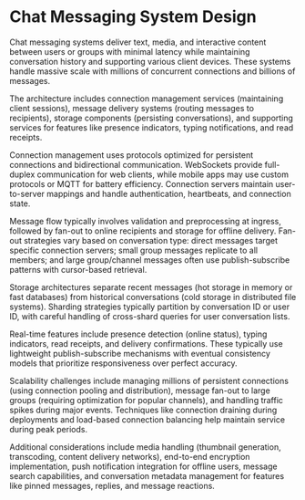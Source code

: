 # Chat Messaging System Design

Chat messaging systems deliver text, media, and interactive content between users or groups with minimal latency while maintaining conversation history and supporting various client devices. These systems handle massive scale with millions of concurrent connections and billions of messages.

The architecture includes connection management services (maintaining client sessions), message delivery systems (routing messages to recipients), storage components (persisting conversations), and supporting services for features like presence indicators, typing notifications, and read receipts.

Connection management uses protocols optimized for persistent connections and bidirectional communication. WebSockets provide full-duplex communication for web clients, while mobile apps may use custom protocols or MQTT for battery efficiency. Connection servers maintain user-to-server mappings and handle authentication, heartbeats, and connection state.

Message flow typically involves validation and preprocessing at ingress, followed by fan-out to online recipients and storage for offline delivery. Fan-out strategies vary based on conversation type: direct messages target specific connection servers; small group messages replicate to all members; and large group/channel messages often use publish-subscribe patterns with cursor-based retrieval.

Storage architectures separate recent messages (hot storage in memory or fast databases) from historical conversations (cold storage in distributed file systems). Sharding strategies typically partition by conversation ID or user ID, with careful handling of cross-shard queries for user conversation lists.

Real-time features include presence detection (online status), typing indicators, read receipts, and delivery confirmations. These typically use lightweight publish-subscribe mechanisms with eventual consistency models that prioritize responsiveness over perfect accuracy.

Scalability challenges include managing millions of persistent connections (using connection pooling and distribution), message fan-out to large groups (requiring optimization for popular channels), and handling traffic spikes during major events. Techniques like connection draining during deployments and load-based connection balancing help maintain service during peak periods.

Additional considerations include media handling (thumbnail generation, transcoding, content delivery networks), end-to-end encryption implementation, push notification integration for offline users, message search capabilities, and conversation metadata management for features like pinned messages, replies, and message reactions.